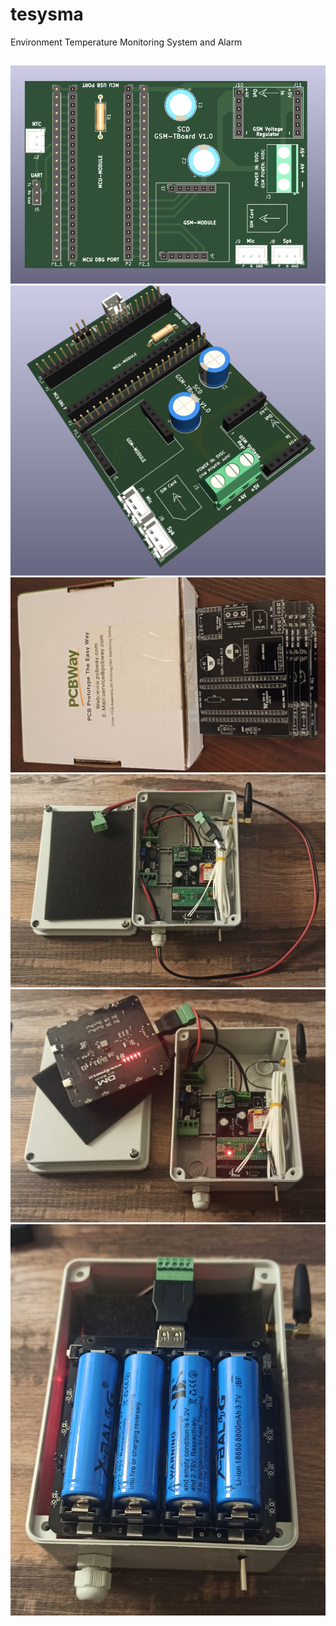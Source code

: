 # tesysma
Environment Temperature Monitoring System and Alarm
##
<img src="GSMBoardV1.2-2-0.png"/>
<img src="GSMBoardV1.2-3-0.png"/>
<img src="foto4.jpeg"/>
<img src="foto3.png"/>
<img src="foto1.jpeg"/>
<img src="foto3.jpeg"/>


